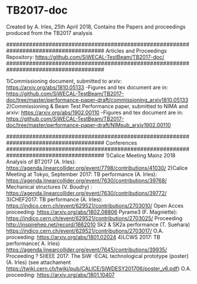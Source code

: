 # TB2017-doc
Created by A. Irles, 25th April 2018,
Contains the Papers and proceedings produced from the TB2017 analysis

######################################################################################
 Articles and Proceedings Repository: https://github.com/SiWECAL-TestBeam/TB2017-doc/
######################################################################################

1)Commissioning document, submitted to arxiv: https://arxiv.org/abs/1810.05133
    -Figures and tex document are in: https://github.com/SiWECAL-TestBeam/TB2017-doc/tree/master/performance-paper-draft/commissioning_arxiv1810.05133 
2)Commissioning & Beam Test Performance paper, submitted to NIMA and arxiv: https://arxiv.org/abs/1902.00110
    -Figures and tex document are in: https://github.com/SiWECAL-TestBeam/TB2017-doc/tree/master/performance-paper-draft/NIMsub_arxiv1902.00110 

######################################################################################
Conferences
######################################################################################
1)Calice Meeting Mainz 2018
        Analysis of BT2017 (A. Irles): https://agenda.linearcollider.org/event/7798/contributions/41030/ 
2)Calice Meeting at Tokyo, September 2017:
        TB performance (A. Irles): https://agenda.linearcollider.org/event/7630/contributions/39768/
        Mechanical structures (V. Boudry) : https://agenda.linearcollider.org/event/7630/contributions/39772/ 
3)CHEF2017:
        TB performance (A. Irles): https://indico.cern.ch/event/629521/contributions/2703010/
            Open Acces proceeding: https://arxiv.org/abs/1802.08806 
        Pyrame3 (F. Magniette): https://indico.cern.ch/event/629521/contributions/2703025/
            Proceeding http://inspirehep.net/record/1662010 
        Sk2 & SK2a performance (T. Suehara) https://indico.cern.ch/event/629521/contributions/2703017/
            O.A. proceeding: https://arxiv.org/abs/1801.02024 
4)LCWS 2017:
        TB performance( A. Irles) https://agenda.linearcollider.org/event/7645/contributions/39935/
            Proceeding ? 
5)IEEE 2017:
        The SiW -ECAL technological prototype (poster) (A. Irles) (see attachament https://twiki.cern.ch/twiki/pub/CALICE/SiWDESY201706/poster_v6.pdf)
            O.A. proceeding: https://arxiv.org/abs/1801.10407 
